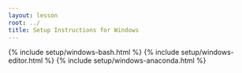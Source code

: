 ```yaml
---
layout: lesson
root: ../
title: Setup Instructions for Windows
---
```

{% include setup/windows-bash.html %}
{% include setup/windows-editor.html %}
{% include setup/windows-anaconda.html %}
